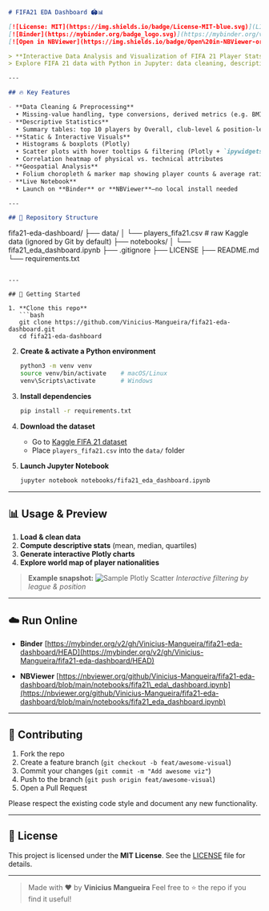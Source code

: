```markdown
# FIFA21 EDA Dashboard 🏟️📊

[![License: MIT](https://img.shields.io/badge/License-MIT-blue.svg)](LICENSE)  
[![Binder](https://mybinder.org/badge_logo.svg)](https://mybinder.org/v2/gh/Vinicius-Mangueira/fifa21-eda-dashboard/HEAD)  
[![Open in NBViewer](https://img.shields.io/badge/Open%20in-NBViewer-orange.svg)](https://nbviewer.org/github/Vinicius-Mangueira/fifa21-eda-dashboard/blob/main/notebooks/fifa21_eda_dashboard.ipynb)

> **Interactive Data Analysis and Visualization of FIFA 21 Player Stats**  
> Explore FIFA 21 data with Python in Jupyter: data cleaning, descriptive statistics, dynamic Plotly charts, and a world map of player nationalities—no machine learning required!

---

## 🔥 Key Features

- **Data Cleaning & Preprocessing**  
  • Missing-value handling, type conversions, derived metrics (e.g. BMI)  
- **Descriptive Statistics**  
  • Summary tables: top 10 players by Overall, club-level & position-level aggregates  
- **Static & Interactive Visuals**  
  • Histograms & boxplots (Plotly)  
  • Scatter plots with hover tooltips & filtering (Plotly + `ipywidgets`)  
  • Correlation heatmap of physical vs. technical attributes  
- **Geospatial Analysis**  
  • Folium choropleth & marker map showing player counts & average ratings by country  
- **Live Notebook**  
  • Launch on **Binder** or **NBViewer**—no local install needed  

---

## 📂 Repository Structure

```

fifa21-eda-dashboard/
├── data/
│   └── players\_fifa21.csv        # raw Kaggle data (ignored by Git by default)
├── notebooks/
│   └── fifa21\_eda\_dashboard.ipynb
├── .gitignore
├── LICENSE
├── README.md
└── requirements.txt

````

---

## 🚀 Getting Started

1. **Clone this repo**  
   ```bash
   git clone https://github.com/Vinicius-Mangueira/fifa21-eda-dashboard.git
   cd fifa21-eda-dashboard
````

2. **Create & activate a Python environment**

   ```bash
   python3 -m venv venv
   source venv/bin/activate    # macOS/Linux
   venv\Scripts\activate       # Windows
   ```

3. **Install dependencies**

   ```bash
   pip install -r requirements.txt
   ```

4. **Download the dataset**

   * Go to [Kaggle FIFA 21 dataset](https://www.kaggle.com/datasets/justinas/fifa-21-complete-player-dataset)
   * Place `players_fifa21.csv` into the `data/` folder

5. **Launch Jupyter Notebook**

   ```bash
   jupyter notebook notebooks/fifa21_eda_dashboard.ipynb
   ```

---

## 📊 Usage & Preview

1. **Load & clean data**
2. **Compute descriptive stats** (mean, median, quartiles)
3. **Generate interactive Plotly charts**
4. **Explore world map of player nationalities**

> **Example snapshot:**
> ![Sample Plotly Scatter](docs/images/scatter_overall_vs_potential.png)
> *Interactive filtering by league & position*

---

## ☁️ Run Online

* **Binder**
  [https://mybinder.org/v2/gh/Vinicius-Mangueira/fifa21-eda-dashboard/HEAD](https://mybinder.org/v2/gh/Vinicius-Mangueira/fifa21-eda-dashboard/HEAD)

* **NBViewer**
  [https://nbviewer.org/github/Vinicius-Mangueira/fifa21-eda-dashboard/blob/main/notebooks/fifa21\_eda\_dashboard.ipynb](https://nbviewer.org/github/Vinicius-Mangueira/fifa21-eda-dashboard/blob/main/notebooks/fifa21_eda_dashboard.ipynb)

---

## 🤝 Contributing

1. Fork the repo
2. Create a feature branch (`git checkout -b feat/awesome-visual`)
3. Commit your changes (`git commit -m "Add awesome viz"`)
4. Push to the branch (`git push origin feat/awesome-visual`)
5. Open a Pull Request

Please respect the existing code style and document any new functionality.

---

## 📜 License

This project is licensed under the **MIT License**. See the [LICENSE](LICENSE) file for details.

---

> Made with ❤️ by **Vinicius Mangueira**
> Feel free to ⭐️ the repo if you find it useful!

```
```
